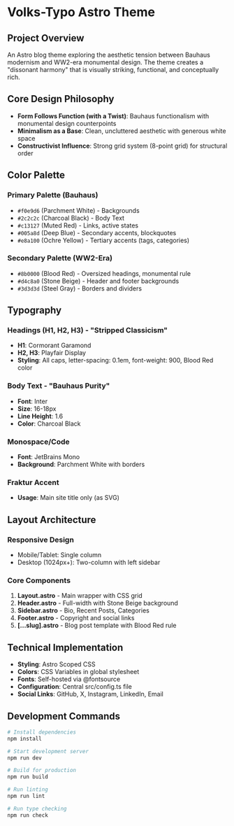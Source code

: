 # Volks-Typo Astro Theme

## Project Overview
An Astro blog theme exploring the aesthetic tension between Bauhaus modernism and WW2-era monumental design. The theme creates a "dissonant harmony" that is visually striking, functional, and conceptually rich.

## Core Design Philosophy
- **Form Follows Function (with a Twist)**: Bauhaus functionalism with monumental design counterpoints
- **Minimalism as a Base**: Clean, uncluttered aesthetic with generous white space
- **Constructivist Influence**: Strong grid system (8-point grid) for structural order

## Color Palette

### Primary Palette (Bauhaus)
- `#f0e9d6` (Parchment White) - Backgrounds
- `#2c2c2c` (Charcoal Black) - Body Text
- `#c13127` (Muted Red) - Links, active states
- `#005a8d` (Deep Blue) - Secondary accents, blockquotes
- `#e8a100` (Ochre Yellow) - Tertiary accents (tags, categories)

### Secondary Palette (WW2-Era)
- `#8b0000` (Blood Red) - Oversized headings, monumental rule
- `#d4c8a0` (Stone Beige) - Header and footer backgrounds
- `#3d3d3d` (Steel Gray) - Borders and dividers

## Typography

### Headings (H1, H2, H3) - "Stripped Classicism"
- **H1**: Cormorant Garamond
- **H2, H3**: Playfair Display
- **Styling**: All caps, letter-spacing: 0.1em, font-weight: 900, Blood Red color

### Body Text - "Bauhaus Purity"
- **Font**: Inter
- **Size**: 16-18px
- **Line Height**: 1.6
- **Color**: Charcoal Black

### Monospace/Code
- **Font**: JetBrains Mono
- **Background**: Parchment White with borders

### Fraktur Accent
- **Usage**: Main site title only (as SVG)

## Layout Architecture

### Responsive Design
- Mobile/Tablet: Single column
- Desktop (1024px+): Two-column with left sidebar

### Core Components
1. **Layout.astro** - Main wrapper with CSS grid
2. **Header.astro** - Full-width with Stone Beige background
3. **Sidebar.astro** - Bio, Recent Posts, Categories
4. **Footer.astro** - Copyright and social links
5. **[...slug].astro** - Blog post template with Blood Red rule

## Technical Implementation
- **Styling**: Astro Scoped CSS
- **Colors**: CSS Variables in global stylesheet
- **Fonts**: Self-hosted via @fontsource
- **Configuration**: Central src/config.ts file
- **Social Links**: GitHub, X, Instagram, LinkedIn, Email

## Development Commands
```bash
# Install dependencies
npm install

# Start development server
npm run dev

# Build for production
npm run build

# Run linting
npm run lint

# Run type checking
npm run check
```
